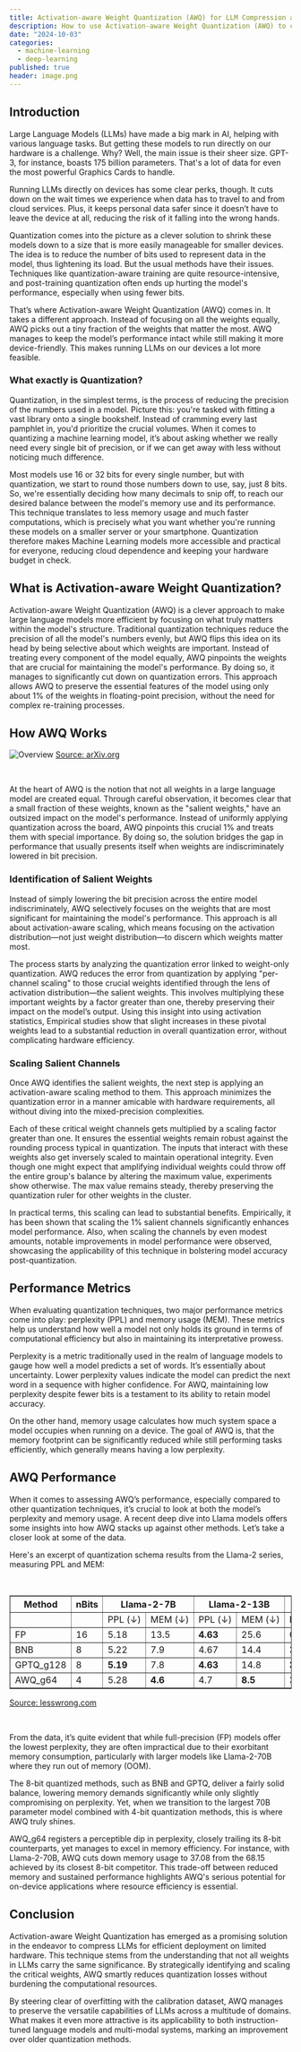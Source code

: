 ```yaml
---
title: Activation-aware Weight Quantization (AWQ) for LLM Compression and Acceleration
description: How to use Activation-aware Weight Quantization (AWQ) to compress and accelerate LLMs.
date: "2024-10-03"
categories:
  - machine-learning
  - deep-learning
published: true
header: image.png
---
```


<script lang="ts">
    import { image } from "$lib/utils/images";

    const slug = "2024-10-03-activation-aware-quantization-awq";
    const overviewImage = image(slug, 'overview.png');
</script>

## Introduction

Large Language Models (LLMs) have made a big mark in AI, helping with various language tasks. But getting these models to run directly on our hardware is a challenge. Why? Well, the main issue is their sheer size. GPT-3, for instance, boasts 175 billion parameters. That's a lot of data for even the most powerful Graphics Cards to handle.

Running LLMs directly on devices has some clear perks, though. It cuts down on the wait times we experience when data has to travel to and from cloud services. Plus, it keeps personal data safer since it doesn’t have to leave the device at all, reducing the risk of it falling into the wrong hands.

Quantization comes into the picture as a clever solution to shrink these models down to a size that is more easily manageable for smaller devices. The idea is to reduce the number of bits used to represent data in the model, thus lightening its load. But the usual methods have their issues. Techniques like quantization-aware training are quite resource-intensive, and post-training quantization often ends up hurting the model's performance, especially when using fewer bits.

That’s where Activation-aware Weight Quantization (AWQ) comes in. It takes a different approach. Instead of focusing on all the weights equally, AWQ picks out a tiny fraction of the weights that matter the most. AWQ manages to keep the model’s performance intact while still making it more device-friendly. This makes running LLMs on our devices a lot more feasible.

### What exactly is Quantization?

Quantization, in the simplest terms, is the process of reducing the precision of the numbers used in a model. Picture this: you're tasked with fitting a vast library onto a single bookshelf. Instead of cramming every last pamphlet in, you'd prioritize the crucial volumes. When it comes to quantizing a machine learning model, it’s about asking whether we really need every single bit of precision, or if we can get away with less without noticing much difference.

Most models use 16 or 32 bits for every single number, but with quantization, we start to round those numbers down to use, say, just 8 bits. So, we're essentially deciding how many decimals to snip off, to reach our desired balance between the model's memory use and its performance. This technique translates to less memory usage and much faster computations, which is precisely what you want whether you're running these models on a smaller server or your smartphone. Quantization therefore makes Machine Learning models more accessible and practical for everyone, reducing cloud dependence and keeping your hardware budget in check.

## What is Activation-aware Weight Quantization?

Activation-aware Weight Quantization (AWQ) is a clever approach to make large language models more efficient by focusing on what truly matters within the model's structure. Traditional quantization techniques reduce the precision of all the model's numbers evenly, but AWQ flips this idea on its head by being selective about which weights are important. Instead of treating every component of the model equally, AWQ pinpoints the weights that are crucial for maintaining the model's performance. By doing so, it manages to significantly cut down on quantization errors. This approach allows AWQ to preserve the essential features of the model using only about 1% of the weights in floating-point precision, without the need for complex re-training processes.

## How AWQ Works

![Overview]({overviewImage})
[Source: arXiv.org](https://arxiv.org/abs/2306.00978)

<br />

At the heart of AWQ is the notion that not all weights in a large language model are created equal. Through careful observation, it becomes clear that a small fraction of these weights, known as the "salient weights," have an outsized impact on the model's performance. Instead of uniformly applying quantization across the board, AWQ pinpoints this crucial 1% and treats them with special importance. By doing so, the solution bridges the gap in performance that usually presents itself when weights are indiscriminately lowered in bit precision.

### Identification of Salient Weights

Instead of simply lowering the bit precision across the entire model indiscriminately, AWQ selectively focuses on the weights that are most significant for maintaining the model's performance. This approach is all about activation-aware scaling, which means focusing on the activation distribution—not just weight distribution—to discern which weights matter most.

The process starts by analyzing the quantization error linked to weight-only quantization. AWQ reduces the error from quantization by applying "per-channel scaling" to those crucial weights identified through the lens of activation distribution—the salient weights. This involves multiplying these important weights by a factor greater than one, thereby preserving their impact on the model’s output. Using this insight into using activation statistics, Empirical studies show that slight increases in these pivotal weights lead to a substantial reduction in overall quantization error, without complicating hardware efficiency.

### Scaling Salient Channels

Once AWQ identifies the salient weights, the next step is applying an activation-aware scaling method to them. This approach minimizes the quantization error in a manner amicable with hardware requirements, all without diving into the mixed-precision complexities.

Each of these critical weight channels gets multiplied by a scaling factor greater than one. It ensures the essential weights remain robust against the rounding process typical in quantization. The inputs that interact with these weights also get inversely scaled to maintain operational integrity. Even though one might expect that amplifying individual weights could throw off the entire group's balance by altering the maximum value, experiments show otherwise. The max value remains steady, thereby preserving the quantization ruler for other weights in the cluster.

In practical terms, this scaling can lead to substantial benefits. Empirically, it has been shown that scaling the 1% salient channels significantly enhances model performance. Also, when scaling the channels by even modest amounts, notable improvements in model performance were observed, showcasing the applicability of this technique in bolstering model accuracy post-quantization.

## Performance Metrics

When evaluating quantization techniques, two major performance metrics come into play: perplexity (PPL) and memory usage (MEM). These metrics help us understand how well a model not only holds its ground in terms of computational efficiency but also in maintaining its interpretative prowess.

Perplexity is a metric traditionally used in the realm of language models to gauge how well a model predicts a set of words. It’s essentially about uncertainty. Lower perplexity values indicate the model can predict the next word in a sequence with higher confidence. For AWQ, maintaining low perplexity despite fewer bits is a testament to its ability to retain model accuracy.

On the other hand, memory usage calculates how much system space a model occupies when running on a device. The goal of AWQ is, that the memory footprint can be significantly reduced while still performing tasks efficiently, which generally means having a low perplexity.

## AWQ Performance

When it comes to assessing AWQ’s performance, especially compared to other quantization techniques, it’s crucial to look at both the model’s perplexity and memory usage. A recent deep dive into Llama models offers some insights into how AWQ stacks up against other methods. Let’s take a closer look at some of the data.

Here's an excerpt of quantization schema results from the Llama-2 series, measuring PPL and MEM:

<br />
<table border="1">
  <tr>
    <th>Method</th>
    <th>nBits</th>
    <th colspan="2">Llama-2-7B</th>
    <th colspan="2">Llama-2-13B</th>
    <th colspan="2">Llama-2-70B</th>
  </tr>
  <tr>
    <td></td>
    <td></td>
    <td>PPL&nbsp;(↓)</td>
    <td>MEM&nbsp;(↓)</td>
    <td>PPL&nbsp;(↓)</td>
    <td>MEM&nbsp;(↓)</td>
    <td>PPL&nbsp;(↓)</td>
    <td>MEM&nbsp;(↓)</td>
  </tr>
  <tr>
    <td>FP</td>
    <td>16</td>
    <td>5.18</td>
    <td>13.5</td>
    <td><b>4.63</b></td>
    <td>25.6</td>
    <td>OOM</td>
    <td>OOM</td>
  </tr>
  <tr>
    <td>BNB</td>
    <td>8</td>
    <td>5.22</td>
    <td>7.9</td>
    <td>4.67</td>
    <td>14.4</td>
    <td>3.17</td>
    <td>68.15</td>
  </tr>
  <tr>
    <td>GPTQ_g128</td>
    <td>8</td>
    <td><b>5.19</b></td>
    <td>7.8</td>
    <td><b>4.63</b></td>
    <td>14.8</td>
    <td><b>3.12</b></td>
    <td>74.87</td>
  </tr>
  <tr>
    <td>AWQ_g64</td>
    <td>4</td>
    <td>5.28</td>
    <td><b>4.6</b></td>
    <td>4.7</td>
    <td><b>8.5</b></td>
    <td>3.2</td>
    <td><b>37.08</b></td>
  </tr>
</table>

[Source: lesswrong.com](https://www.lesswrong.com/posts/qmPXQbyYA66DuJbht/comparing-quantized-performance-in-llama-models)

<br />

From the data, it’s quite evident that while full-precision (FP) models offer the lowest perplexity, they are often impractical due to their exorbitant memory consumption, particularly with larger models like Llama-2-70B where they run out of memory (OOM).

The 8-bit quantized methods, such as BNB and GPTQ, deliver a fairly solid balance, lowering memory demands significantly while only slightly compromising on perplexity. Yet, when we transition to the largest 70B parameter model combined with 4-bit quantization methods, this is where AWQ truly shines.

AWQ_g64 registers a perceptible dip in perplexity, closely trailing its 8-bit counterparts, yet manages to excel in memory efficiency. For instance, with Llama-2-70B, AWQ cuts down memory usage to 37.08 from the 68.15 achieved by its closest 8-bit competitor. This trade-off between reduced memory and sustained performance highlights AWQ's serious potential for on-device applications where resource efficiency is essential.

## Conclusion

Activation-aware Weight Quantization has emerged as a promising solution in the endeavor to compress LLMs for efficient deployment on limited hardware. This technique stems from the understanding that not all weights in LLMs carry the same significance. By strategically identifying and scaling the critical weights, AWQ smartly reduces quantization losses without burdening the computational resources.

By steering clear of overfitting with the calibration dataset, AWQ manages to preserve the versatile capabilities of LLMs across a multitude of domains. What makes it even more attractive is its applicability to both instruction-tuned language models and multi-modal systems, marking an improvement over older quantization methods.
